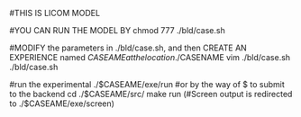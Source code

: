 #THIS IS LICOM MODEL

#YOU CAN RUN THE MODEL BY 
chmod 777 ./bld/case.sh

#MODIFY the parameters in ./bld/case.sh, and then CREATE AN EXPERIENCE named $CASEAME at the location ./$CASENAME
vim ./bld/case.sh
./bld/case.sh

#run the experimental
./$CASEAME/exe/run 
#or by the way of $ to submit to the backend
cd ./$CASEAME/src/
make run (#Screen output is redirected to ./$CASEAME/exe/screen)


